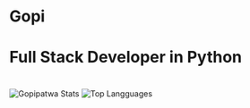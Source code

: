 # Gopi

# Full Stack Developer in Python
#

![Gopipatwa Stats](https://github-readme-stats.vercel.app/api?username=gopipatwa&show_icons=true&theme=vision-friendly-synthwavek)
![Top Langguages](https://github-readme-stats.vercel.app/api/top-langs/?username=gopipatwa&layout=compact)

